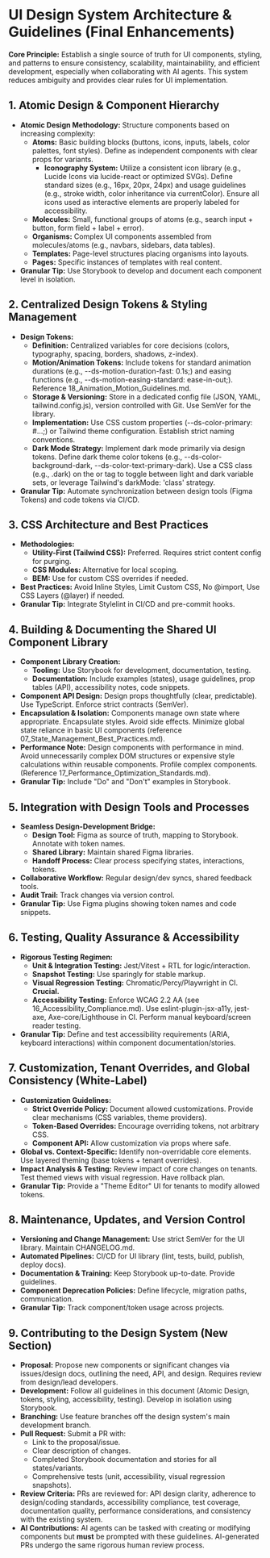 # __UI Design System Architecture & Guidelines \(Final Enhancements\)__

__Core Principle:__ Establish a single source of truth for UI components, styling, and patterns to ensure consistency, scalability, maintainability, and efficient development, especially when collaborating with AI agents\. This system reduces ambiguity and provides clear rules for UI implementation\.

## __1\. Atomic Design & Component Hierarchy__

- __Atomic Design Methodology:__ Structure components based on increasing complexity:
	- __Atoms:__ Basic building blocks \(buttons, icons, inputs, labels, color palettes, font styles\)\. Define as independent components with clear props for variants\.
		- __Iconography System:__ Utilize a consistent icon library \(e\.g\., Lucide Icons via lucide\-react or optimized SVGs\)\. Define standard sizes \(e\.g\., 16px, 20px, 24px\) and usage guidelines \(e\.g\., stroke width, color inheritance via currentColor\)\. Ensure all icons used as interactive elements are properly labeled for accessibility\.
	- __Molecules:__ Small, functional groups of atoms \(e\.g\., search input \+ button, form field \+ label \+ error\)\.
	- __Organisms:__ Complex UI components assembled from molecules/atoms \(e\.g\., navbars, sidebars, data tables\)\.
	- __Templates:__ Page\-level structures placing organisms into layouts\.
	- __Pages:__ Specific instances of templates with real content\.
- __Granular Tip:__ Use Storybook to develop and document each component level in isolation\.

## __2\. Centralized Design Tokens & Styling Management__

- __Design Tokens:__
	- __Definition:__ Centralized variables for core decisions \(colors, typography, spacing, borders, shadows, z\-index\)\.
	- __Motion/Animation Tokens:__ Include tokens for standard animation durations \(e\.g\., \-\-ds\-motion\-duration\-fast: 0\.1s;\) and easing functions \(e\.g\., \-\-ds\-motion\-easing\-standard: ease\-in\-out;\)\. Reference 18\_Animation\_Motion\_Guidelines\.md\.
	- __Storage & Versioning:__ Store in a dedicated config file \(JSON, YAML, tailwind\.config\.js\), version controlled with Git\. Use SemVer for the library\.
	- __Implementation:__ Use CSS custom properties \(\-\-ds\-color\-primary: \#\.\.\.;\) or Tailwind theme configuration\. Establish strict naming conventions\.
	- __Dark Mode Strategy:__ Implement dark mode primarily via design tokens\. Define dark theme color tokens \(e\.g\., \-\-ds\-color\-background\-dark, \-\-ds\-color\-text\-primary\-dark\)\. Use a CSS class \(e\.g\., \.dark\) on the <html> or <body> tag to toggle between light and dark variable sets, or leverage Tailwind's darkMode: 'class' strategy\.
- __Granular Tip:__ Automate synchronization between design tools \(Figma Tokens\) and code tokens via CI/CD\.

## __3\. CSS Architecture and Best Practices__

- __Methodologies:__
	- __Utility\-First \(Tailwind CSS\):__ Preferred\. Requires strict content config for purging\.
	- __CSS Modules:__ Alternative for local scoping\.
	- __BEM:__ Use for custom CSS overrides if needed\.
- __Best Practices:__ Avoid Inline Styles, Limit Custom CSS, No @import, Use CSS Layers \(@layer\) if needed\.
- __Granular Tip:__ Integrate Stylelint in CI/CD and pre\-commit hooks\.

## __4\. Building & Documenting the Shared UI Component Library__

- __Component Library Creation:__
	- __Tooling:__ Use Storybook for development, documentation, testing\.
	- __Documentation:__ Include examples \(states\), usage guidelines, prop tables \(API\), accessibility notes, code snippets\.
- __Component API Design:__ Design props thoughtfully \(clear, predictable\)\. Use TypeScript\. Enforce strict contracts \(SemVer\)\.
- __Encapsulation & Isolation:__ Components manage own state where appropriate\. Encapsulate styles\. Avoid side effects\. Minimize global state reliance in basic UI components \(reference 07\_State\_Management\_Best\_Practices\.md\)\.
- __Performance Note:__ Design components with performance in mind\. Avoid unnecessarily complex DOM structures or expensive style calculations within reusable components\. Profile complex components\. \(Reference 17\_Performance\_Optimization\_Standards\.md\)\.
- __Granular Tip:__ Include "Do" and "Don't" examples in Storybook\.

## __5\. Integration with Design Tools and Processes__

- __Seamless Design\-Development Bridge:__
	- __Design Tool:__ Figma as source of truth, mapping to Storybook\. Annotate with token names\.
	- __Shared Library:__ Maintain shared Figma libraries\.
	- __Handoff Process:__ Clear process specifying states, interactions, tokens\.
- __Collaborative Workflow:__ Regular design/dev syncs, shared feedback tools\.
- __Audit Trail:__ Track changes via version control\.
- __Granular Tip:__ Use Figma plugins showing token names and code snippets\.

## __6\. Testing, Quality Assurance & Accessibility__

- __Rigorous Testing Regimen:__
	- __Unit & Integration Testing:__ Jest/Vitest \+ RTL for logic/interaction\.
	- __Snapshot Testing:__ Use sparingly for stable markup\.
	- __Visual Regression Testing:__ Chromatic/Percy/Playwright in CI\. __Crucial\.__
	- __Accessibility Testing:__ Enforce WCAG 2\.2 AA \(see 16\_Accessibility\_Compliance\.md\)\. Use eslint\-plugin\-jsx\-a11y, jest\-axe, Axe\-core/Lighthouse in CI\. Perform manual keyboard/screen reader testing\.
- __Granular Tip:__ Define and test accessibility requirements \(ARIA, keyboard interactions\) within component documentation/stories\.

## __7\. Customization, Tenant Overrides, and Global Consistency \(White\-Label\)__

- __Customization Guidelines:__
	- __Strict Override Policy:__ Document allowed customizations\. Provide clear mechanisms \(CSS variables, theme providers\)\.
	- __Token\-Based Overrides:__ Encourage overriding tokens, not arbitrary CSS\.
	- __Component API:__ Allow customization via props where safe\.
- __Global vs\. Context\-Specific:__ Identify non\-overridable core elements\. Use layered theming \(base tokens \+ tenant overrides\)\.
- __Impact Analysis & Testing:__ Review impact of core changes on tenants\. Test themed views with visual regression\. Have rollback plan\.
- __Granular Tip:__ Provide a "Theme Editor" UI for tenants to modify allowed tokens\.

## __8\. Maintenance, Updates, and Version Control__

- __Versioning and Change Management:__ Use strict SemVer for the UI library\. Maintain CHANGELOG\.md\.
- __Automated Pipelines:__ CI/CD for UI library \(lint, tests, build, publish, deploy docs\)\.
- __Documentation & Training:__ Keep Storybook up\-to\-date\. Provide guidelines\.
- __Component Deprecation Policies:__ Define lifecycle, migration paths, communication\.
- __Granular Tip:__ Track component/token usage across projects\.

## __9\. Contributing to the Design System \(New Section\)__

- __Proposal:__ Propose new components or significant changes via issues/design docs, outlining the need, API, and design\. Requires review from design/lead developers\.
- __Development:__ Follow all guidelines in this document \(Atomic Design, tokens, styling, accessibility, testing\)\. Develop in isolation using Storybook\.
- __Branching:__ Use feature branches off the design system's main development branch\.
- __Pull Request:__ Submit a PR with:
	- Link to the proposal/issue\.
	- Clear description of changes\.
	- Completed Storybook documentation and stories for all states/variants\.
	- Comprehensive tests \(unit, accessibility, visual regression snapshots\)\.
- __Review Criteria:__ PRs are reviewed for: API design clarity, adherence to design/coding standards, accessibility compliance, test coverage, documentation quality, performance considerations, and consistency with the existing system\.
- __AI Contributions:__ AI agents can be tasked with creating or modifying components but __must__ be prompted with these guidelines\. AI\-generated PRs undergo the same rigorous human review process\.

